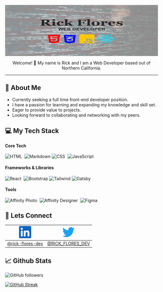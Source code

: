 <img align=center src="./images/social-media-header-img.png">
<p align=center>Welcome! 👋 My name is Rick and I am a Web Developer based out of Northern California.</p>
<hr>

## 📖 **About Me**

- Currently seeking a full time front-end developer position.
- I have a passion for learning and expanding my knowledge and skill set.
- Eager to provide value to projects.
- Looking forward to collaborating and networking with my peers.

## 💻 **My Tech Stack**

#### **Core Tech** 

![HTML](https://img.shields.io/badge/-HTML-05122A?style=for-the-badge&logo=HTML5)&nbsp;
![Markdown](https://img.shields.io/badge/-Markdown-05122A?style=for-the-badge&logo=markdown)
![CSS](https://img.shields.io/badge/-CSS-05122A?style=for-the-badge&logo=CSS3&logoColor=1572B6)&nbsp;
![JavaScript](https://img.shields.io/badge/-JavaScript-05122A?style=for-the-badge&logo=javascript)&nbsp;

#### **Frameworks & Libraries**

![React](https://img.shields.io/badge/-React-05122A?style=for-the-badge&logo=react)&nbsp;
![Bootstrap](https://img.shields.io/badge/-Bootstrap-05122A?style=for-the-badge&logo=bootstrap&logoColor=563D7C)
![Tailwind](https://img.shields.io/badge/-Tailwind-05122A?style=for-the-badge&logo=Tailwind-CSS&logoColor=38B2AC)
![Gatsby](https://img.shields.io/badge/-Gatsby-05122A?style=for-the-badge&logo=Gatsby&logoColor=purple)

#### **Tools**

![Affinity Photo](https://img.shields.io/badge/-AffinityPhoto-05122A?style=for-the-badge&logo=Affinity-Photo)&nbsp;
![Affinity Designer](https://img.shields.io/badge/-AffinityDesigner-05122A?style=for-the-badge&logo=Affinity-Designer&logoColor=1B72BE)&nbsp;
![Figma](https://img.shields.io/badge/-Figma-05122A?style=for-the-badge&logo=Figma&logoColor=F24E1E)

## 🤝 **Lets Connect**

| <a href="https://www.linkedin.com/in/rick-flores-dev/"><img src="./images/linkedin-logo.svg" width=40px height=40px></a> | <a href="https://twitter.com/RICK_FLORES_DEV"><img src="./images/twitter-logo.svg" width=40px height=40px></a> |
| ----------------------------------------------------------------------------------------------------------- | ------------------------------------------------------------------------------------------------------------------------------|
<a href="https://www.linkedin.com/in/rick-flores-dev/">@rick-flores-dev</a> | <a href="https://twitter.com/RICK_FLORES_DEV">@RICK_FLORES_DEV</a> |




## 📈 **Github Stats**

![GitHub followers](https://img.shields.io/github/followers/rick-flores?logo=github&style=for-the-badge)

[![GitHub Streak](http://github-readme-streak-stats.herokuapp.com?user=RICK-FLORES&theme=gotham)](https://git.io/streak-stats)
